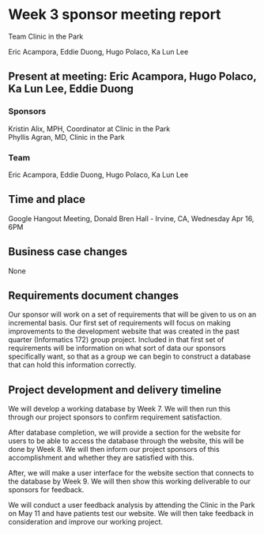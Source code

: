 # Week 3 sponsor meeting report

Team Clinic in the Park

Eric Acampora, Eddie Duong, Hugo Polaco, Ka Lun Lee

## Present at meeting: Eric Acampora, Hugo Polaco, Ka Lun Lee, Eddie Duong

### Sponsors

Kristin Alix, MPH, Coordinator at Clinic in the Park   
Phyllis Agran, MD, Clinic in the Park

### Team

Eric Acampora, Eddie Duong, Hugo Polaco, Ka Lun Lee

## Time and place

Google Hangout Meeting, Donald Bren Hall - Irvine, CA, Wednesday Apr 16, 6PM

## Business case changes

None

## Requirements document changes

Our sponsor will work on a set of requirements that will be given to us on an incremental basis. Our first set of requirements will focus on making improvements to the development website that was created in the past quarter (Informatics 172) group project. Included in that first set of requirements will be information on what sort of data our sponsors specifically want, so that as a group we can begin to construct a database that can hold this information correctly.

## Project development and delivery timeline

We will develop a working database by Week 7. We will then run this through our project sponsors to confirm requirement satisfaction.

After database completion, we will provide a section for the website for users to be able to access the database through the website, this will be done by Week 8. We will then inform our project sponsors of this accomplishment and whether they are satisfied with this. 

After, we will make a user interface for the website section that connects to the database by Week 9. We will then show this working deliverable to our sponsors for feedback. 

We will conduct a user feedback analysis by attending the Clinic in the Park on May 11 and have patients test our website. We will then take feedback in consideration and improve our working project.

